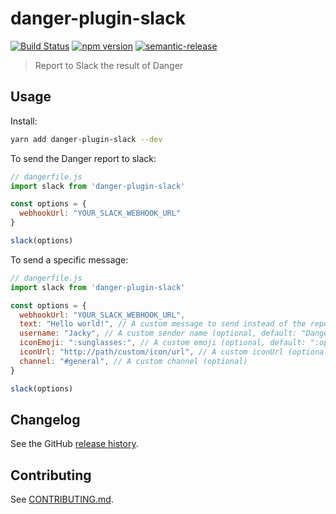 # danger-plugin-slack

[![Build Status](https://travis-ci.org/julon/danger-plugin-slack.svg?branch=master)](https://travis-ci.org/julon/danger-plugin-slack)
[![npm version](https://badge.fury.io/js/danger-plugin-slack.svg)](https://badge.fury.io/js/danger-plugin-slack)
[![semantic-release](https://img.shields.io/badge/%20%20%F0%9F%93%A6%F0%9F%9A%80-semantic--release-e10079.svg)](https://github.com/semantic-release/semantic-release)

> Report to Slack the result of Danger

## Usage

Install:

```sh
yarn add danger-plugin-slack --dev
```

To send the Danger report to slack:

```js
// dangerfile.js
import slack from 'danger-plugin-slack'

const options = {
  webhookUrl: "YOUR_SLACK_WEBHOOK_URL"
}

slack(options)
```

To send a specific message:

```js
// dangerfile.js
import slack from 'danger-plugin-slack'

const options = {
  webhookUrl: "YOUR_SLACK_WEBHOOK_URL",
  text: "Hello world!", // A custom message to send instead of the report (optional, default: null)
  username: "Jacky", // A custom sender name (optional, default: "DangerJS")
  iconEmoji: ":sunglasses:", // A custom emoji (optional, default: ":open_mouth:")
  iconUrl: "http://path/custom/icon/url", // A custom iconUrl (optional, default: null)
  channel: "#general", // A custom channel (optional)
}

slack(options)
```

## Changelog

See the GitHub [release history](https://github.com/julon/danger-plugin-slack/releases).

## Contributing

See [CONTRIBUTING.md](contributing.md).
